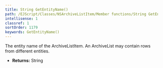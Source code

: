 ```yaml
---
title: String GetEntityName()
path: /EJScript/Classes/NSArchiveListItem/Member functions/String GetEntityName()
intellisense: 1
classref: 1
sortOrder: 1179
keywords: GetEntityName()
---
```



The entity name of the ArchiveListItem. An ArchiveList may contain rows from different entities.



* **Returns:** String


